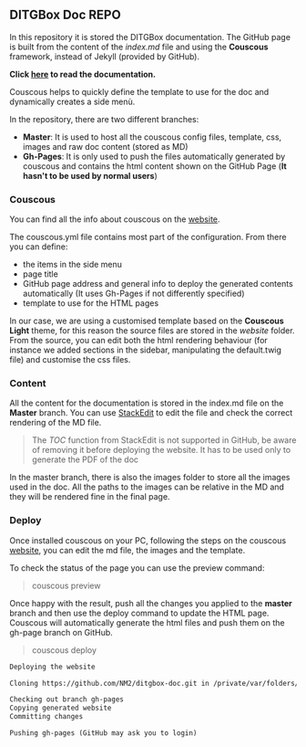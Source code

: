 ## DITGBox Doc REPO

In this repository it is stored the DITGBox documentation. The GitHub page is built from the content of the _index.md_ file and using the **Couscous** framework, instead of Jekyll (provided by GitHub).

**Click [here](https://nm2.github.io/ditgbox-doc/) to read the documentation.**

Couscous helps to quickly define the template to use for the doc and dynamically creates a side menù.

In the repository, there are two different branches:

 - **Master**: It is used to host all the couscous config files, template, css, images and raw doc content (stored as MD)
 - **Gh-Pages**: It is only used to push the files automatically generated by couscous and contains the html content shown on the GitHub Page (**It hasn't to be used by normal users**)

### Couscous

You can find all the info about couscous on the [website](http://couscous.io).

The couscous.yml file contains most part of the configuration. From there you can define: 

 - the items in the side menu
 - page title
 - GitHub page address and general info to deploy the generated contents automatically (It uses Gh-Pages if not differently specified)
 - template to use for the HTML pages

In our case, we are using a customised template based on the **Couscous Light** theme, for this reason the source files are stored in the *website* folder. From the source, you can edit both the html rendering behaviour (for instance we added sections in the sidebar, manipulating the default.twig file) and customise the css files.

### Content

All the content for the documentation is stored in the index.md file on the **Master** branch. You can use [StackEdit](https://stackedit.io) to edit the file and check the correct rendering of the MD file. 

>The *TOC* function from StackEdit is not supported in GitHub, be aware of removing it before deploying the website. It has to be used only to generate the PDF of the doc

In the master branch, there is also the images folder to store all the images used in the doc. All the paths to the images can be relative in the MD and they will be rendered fine in the final page.

### Deploy
Once installed couscous on your PC, following the steps on the couscous [website](http://couscous.io), you can edit the md file, the images and the template.

To check the status of the page you can use the preview command:
> couscous preview

Once happy with the result, push all the changes you applied to the **master** branch and then use the deploy command to update the HTML page. Couscous will automatically generate the html files and push them on the gh-page branch on GitHub.

> couscous deploy

```markdown
Deploying the website

Cloning https://github.com/NM2/ditgbox-doc.git in /private/var/folders/6m/pwk1kdhn6077_16q6lz_kztm0000gn/T/couscous_deploy_IF54hC

Checking out branch gh-pages
Copying generated website
Committing changes

Pushing gh-pages (GitHub may ask you to login)
```
